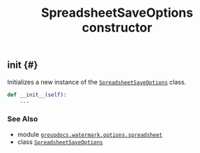 ﻿---
title: SpreadsheetSaveOptions constructor
second_title: GroupDocs.Watermark for Python via .NET API References
description: 
type: docs
url: /python-net/groupdocs.watermark.options.spreadsheet/spreadsheetsaveoptions/__init__/
is_root: false
weight: 10
---

## __init__ {#}

Initializes a new instance of the [`SpreadsheetSaveOptions`](/watermark/python-net/groupdocs.watermark.options.spreadsheet/spreadsheetsaveoptions) class.



```python
def __init__(self):
    ...
```





### See Also
* module [`groupdocs.watermark.options.spreadsheet`](../../)
* class [`SpreadsheetSaveOptions`](/watermark/python-net/groupdocs.watermark.options.spreadsheet/spreadsheetsaveoptions)
